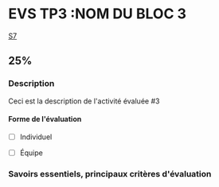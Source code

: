 # EVS TP3 :<!-- varexp:begin BLOC3 -->NOM DU BLOC 3<!-- varexp:end -->

 <!-- varexp:begin SEANCE_EVS_3 -->
[S7](../../01-deroulement/03/)
<!-- varexp:end -->

## <!-- varexp:begin PONDERATION_EVS_3 -->25%<!-- varexp:end -->


### Description

<!-- varexp:begin DESCRIPTION_EVS_3  -->
Ceci est la description de l'activité évaluée #3
<!-- varexp:end -->

#### Forme de l'évaluation

* [ ] Individuel
* [ ] Équipe


### Savoirs essentiels, principaux critères d'évaluation

 